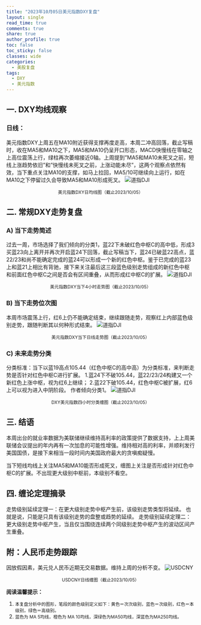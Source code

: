 ```yaml
---
title: "2023年10月05日美元指数DXY复盘"
layout: single
read_time: true
comments: true
share: true
author_profile: true
toc: false
toc_sticky: false
classes: wide
categories:
  - 美股复盘
tags:
  - DXY
  - 美元指数
---
```

## 一. DXY均线观察
### 日线：
美元指数DXY上周五在MA10附近获得支撑再度走高，本周二冲高回落，截止写稿时，收在MA5和MA10之下，MA5和MA10仍呈开口形态，MACD快慢线在零轴之上高位震荡上行，绿柱再次萎缩接近0轴。上周提到”MA5和MA10未死叉之前，短线上涨趋势依旧”和”快慢线未死叉之前，上涨动能未尽”，这两个观察点依然有效，当下重点关注MA10的支撑，如马上拉回，MA5/10可继续向上运行，如在MA10之下停留过久会导致MA5和MA10形成死叉。
 ![道指DJI](https://image.olim.cc/2023-10-05-DXY-day.png)
<small><center>美元指数DXY日均线图（截止2023/10/05）</center></small>
## 二. 常规DXY走势复盘
### A) 当下走势简述
过去一周，市场选择了我们倾向的分类1，蓝22下未破红色中枢C的高中低，形成3买蓝23向上离开并再次开启蓝24下回落，截止写稿当下，蓝24已破蓝22高点，蓝22/23和尚不能确定完成的蓝24可以形成一个新的红色中枢。鉴于已完成的蓝23上和蓝21上相比有背驰，接下来关注最后这三段蓝色级别走势组成的新红色中枢和前面红色中枢C之间是否会有区间重叠，从而形成红中枢C的扩展。
 ![道指DJI](https://image.olim.cc/2023-10-05-DXY-hour.png)
<small><center>美元指数DXY当下4小时走势图（截止2023/10/05）</center></small>
### B) 当下走势位次图
本周市场震荡上行，红6上仍不能确定结束，继续跟随走势，观察红上内部蓝色级别走势，跟随判断其以何种形式结束。
 ![道指DJI](https://image.olim.cc/2023-10-05-DXY-day-1.png)
<small><center>美元指数DXY当下日线走势图（截止2023/10/05）</center></small>
### C) 未来走势分类
分类标准：当下以蓝19高点105.44（红色中枢C的高中高）为分类标准，来判断走势是否针对红色中枢C进行扩展。
1.蓝24下不破105.44，蓝22/23/24构建又一个新红色上涨中枢，视为红6上继续；
2.蓝22下破105.44，红色中枢C被扩展，红6上可以视为进入中阴阶段。
作者倾向分类1。
 ![道指DJI](https://image.olim.cc/2023-10-05-DXY-hour-fl.png)
<small><center>DXY美元指数四小时分类缠图（截止2023/10/05）</center></small>
## 三. 结语
本周出台的就业率数据为美联储继续维持高利率的政策提供了数据支持，上上周美联储会议提出的年内再有一次加息的可能性增强。维持相对高的利率，并顺利发行美国国债，是接下来相当一段时间内美国政府最大的贪嗔痴疑慢。

当下短线均线上关注MA5和MA10能否形成死叉，缠图上关注是否形成针对红色中枢C的扩展。不出现更大级别中枢前，本级别不看空。

## 四. 缠论定理摘录
走势级别延续定理一：在更大级别走势中枢产生前，该级别走势类型将延续。 也就是说，只能是只具有该级别走势的盘整或趋势的延续。 走势级别延续定理二：更大级别走势中枢产生，当且仅当围绕连续两个同级别走势中枢产生的波动区间产生重叠。

## 附：人民币走势跟踪
因放假因素，美元兑人民币近期无交易数据。维持上周的分析不变。
 ![USDCNY](https://image.olim.cc/2023-10-05-USDCNY-day.png)
<small><center>USDCNY日线缠图（截止2023/10/05）</center></small>

**阅读温馨提示：** 
1. <small>本复盘分析中的图形，笔段的颜色级别定义如下：黄色＝次次级别，蓝色＝次级别，红色＝本级别，绿色＝高级别。</small> 
2. <small>蓝色为 MA 5均线，橙色为 MA 10均线，深绿色为MA50均线，深蓝色为MA250均线。</small> 

